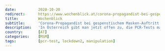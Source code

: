 ```yaml
---
date:          2020-10-20
redirect:      https://www.wochenblick.at/corona-propagandist-bei-gespenstischem-masken-auftritt-im-orf-entlarvt/
title:         Wochenblick
subtitle:      'Corona-Propagandist bei gespenstischem Masken-Auftritt im ORF entlarvt'
description:   'In Österreich gibt man jetzt offen zu, die PCR-Tests manipulativ und politisch gesteuert einzusetzen.'
country:       [AT]
categories:    [MSM]
tags:          [pcr-test, lockdown2, manipulation]
---
```

